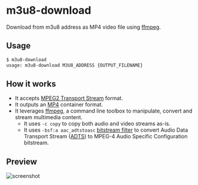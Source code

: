 # m3u8-download

Download from m3u8 address as MP4 video file using [ffmpeg](https://github.com/FFmpeg/FFmpeg).

## Usage

```sh
$ m3u8-download
usage: m3u8-download M3U8_ADDRESS {OUTPUT_FILENAME}
```

## How it works

- It accepts [MPEG2 Transport Stream](https://wiki.multimedia.cx/index.php/MPEG-2_Transport_Stream) format.
- It outputs an [MP4](https://en.wikipedia.org/wiki/MP4_file_format) container format.
- It leverages [ffmpeg](https://github.com/FFmpeg/FFmpeg), a command line toolbox to manipulate, convert and stream multimedia content.
	- It uses `-c copy` to copy both audio and video streams as-is.
	- It uses `-bsf:a aac_adtstoasc` [bitstream filter](https://ffmpeg.org/ffmpeg-bitstream-filters.html#Bitstream-Filters) to convert Audio Data Transport Stream ([ADTS](https://wiki.multimedia.cx/index.php/ADTS)) to MPEG-4 Audio Specific Configuration bitstream.

## Preview

![screenshot](screenshot.png?raw=true "Screenshot")
